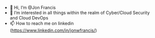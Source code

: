 - 👋 Hi, I’m @Jon Francis
- 👀 I’m interested in all things within the realm of Cyber/Cloud Security and Cloud DevOps
- 📫 How to reach me on linkedin (https://www.linkedin.com/in/jonwfrancis/)
<!---
Jonf94/Jonf94 is a ✨ special ✨ repository because its `README.md` (this file) appears on your GitHub profile.
You can click the Preview link to take a look at your changes.
--->
